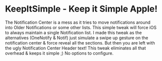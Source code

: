 # KeepItSimple - Keep it Simple Apple!

The Notification Center is a mess as it tries to move notifications around into Older Notifications or some other lists. This simple tweak will force iOS to always maintain a single Notification list.
I made this tweak as the alternatives (OneNotify & Notif) just simulate a swipe up gesture on the notification center & force reveal all the sections. But then you are left with the ugly Notification Center Header text! This tweak eliminates all that overhead & keeps it simple ;)
No options to configure.
